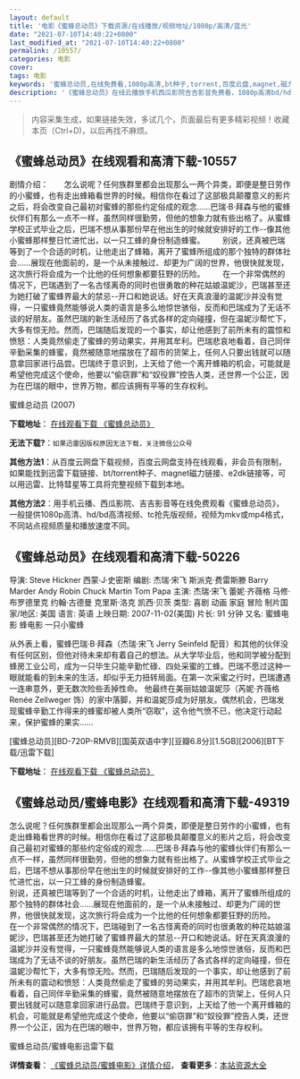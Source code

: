 ```yaml
---
layout: default
title: '电影《蜜蜂总动员》下载资源/在线播放/视频地址/1080p/高清/蓝光'
date: "2021-07-10T14:40:22+0800"
last_modified_at: "2021-07-10T14:40:22+0800"
permalink: /10557/
categories: 电影
cover:
tags: 电影
keywords: '蜜蜂总动员,在线免费看,1080p高清,bt种子,torrent,百度云盘,magnet,磁力链,迅雷下载资源'
description: '《蜜蜂总动员》在线云播放手机西瓜影院吉吉影音免费看，1080p高清bd/hd未删减完整版和tc抢先枪版，mkv/mp4格式，附带bt/torrent种子、magnet/磁力链、百度云盘、网盘资源迅雷下载链接'
---
```


>内容采集生成，如果链接失效，多试几个，页面最后有更多精彩视频！收藏本页（Ctrl+D)，以后再找不麻烦。


## 《蜜蜂总动员》在线观看和高清下载-10557

剧情介绍：　　怎么说呢？任何族群里都会出现那么一两个异类，即便是整日劳作的小蜜蜂，也有走出蜂箱看世界的时候。相信你在看过了这部极具颠覆意义的影片之后，将会改变自己最初对蜜蜂的那些约定俗成的观念……巴瑞·B·拜森与他的蜜蜂伙伴们有那么一点不一样，虽然同样很勤劳，但他的想象力就有些出格了。从蜜蜂学校正式毕业之后，巴瑞不想从事那份早在他出生的时候就安排好的工作--像其他小蜜蜂那样整日忙进忙出，以一只工蜂的身份制造蜂蜜。 　　别说，还真被巴瑞等到了一个合适的时机，让他走出了蜂箱，离开了蜜蜂所组成的那个独特的群体社会……展现在他面前的，是一个从未接触过、却更为广阔的世界，他很快就发现，这次旅行将会成为一个比他的任何想象都要狂野的历险。 　　在一个非常偶然的情况下，巴瑞遇到了一名古怪离奇的同时也很勇敢的种花姑娘温妮沙，巴瑞甚至还为她打破了蜜蜂界最大的禁忌--开口和她说话。好在天真浪漫的温妮沙并没有觉得，一只蜜蜂竟然能够说人类的语言是多么地惊世骇俗，反而和巴瑞成为了无话不谈的好朋友。虽然巴瑞的新生活经历了各式各样的定向碰撞，但在温妮沙帮忙下，大多有惊无险。然而，巴瑞随后发现的一个事实，却让他感到了前所未有的震惊和愤怒：人类竟然偷走了蜜蜂的劳动果实，并用其牟利。巴瑞悲哀地看着，自己同伴辛勤采集的蜂蜜，竟然被随意地摆放在了超市的货架上，任何人只要出钱就可以随意拿回家进行品尝。巴瑞终于意识到，上天给了他一个离开蜂箱的机会，可能就是希望他完成这个使命，他要以“偷窃罪”和“奴役罪”控告人类，还世界一个公正，因为在巴瑞的眼中，世界万物，都应该拥有平等的生存权利。


蜜蜂总动员 (2007)

**下载地址**： [在线观看下载 《蜜蜂总动员》](https://www.btbtdy.me/btdy/dy8282.html) 


**无法下载?**：`如果迅雷因版权原因无法下载，关注微信公众号 `

**其他方法1**：从百度云网盘下载视频，百度云网盘支持在线观看，非会员有限制，如果能找到迅雷下载链接、bt/torrent种子、magnet磁力链接、e2dk链接等，可以用迅雷、比特彗星等工具将完整视频下载到本地。

**其他方法2**：用手机云播、西瓜影院、吉吉影音等在线免费观看《蜜蜂总动员》，一般提供1080p高清、hd/bd高清视频、tc抢先版视频，视频为mkv或mp4格式，不同站点视频质量和播放速度不同。


## 《蜜蜂总动员》在线观看和高清下载-50226

导演: Steve Hickner 西蒙·J·史密斯 编剧: 杰瑞·宋飞 斯派克·费雷斯滕 Barry Marder Andy Robin Chuck Martin Tom Papa 主演: 杰瑞·宋飞 蕾妮·齐薇格 马修·布罗德里克 约翰·古德曼 克里斯·洛克 凯西·贝茨 类型: 喜剧 动画 家庭 冒险 制片国家/地区: 美国 语言: 英语 上映日期: 2007-11-02(美国) 片长: 91 分钟 又名: 蜜蜂电影 蜂电影 一只小蜜蜂

从外表上看，蜜蜂巴瑞·B·拜森（杰瑞·宋飞 Jerry Seinfeld 配音）和其他的伙伴没有任何区别，但他对待未来却有着自己的想法。从大学毕业后，他和同学被分配到蜂房工业公司，成为一只毕生只能辛勤忙碌、四处采蜜的工蜂。巴瑞不愿过这种一眼就能看的到未来的生活，却似乎无力扭转局面。在第一次采蜜之行时，巴瑞遭遇一连串意外，更无数次险些丢掉性命。 他最终在美丽姑娘温妮莎（芮妮·齐薇格 Renée Zellweger 饰）的家中落脚，并和温妮莎成为好朋友。偶然机会，巴瑞发现蜜蜂辛勤工作得来的蜂蜜却被人类所“窃取”，这令他气愤不已，他决定行动起来，保护蜜蜂的果实……


[蜜蜂总动员][BD-720P-RMVB][国英双语中字][豆瓣6.8分][1.5GB][2006][BT下载/迅雷下载]

**下载地址**： [在线观看下载 《蜜蜂总动员》](https://www.btdx8.com/torrent/bee_movie_2007.html) 


## 《蜜蜂总动员/蜜蜂电影》在线观看和高清下载-49319

怎么说呢？任何族群里都会出现那么一两个异类，即便是整日劳作的小蜜蜂，也有走出蜂箱看世界的时候。相信你在看过了这部极具颠覆意义的影片之后，将会改变自己最初对蜜蜂的那些约定俗成的观念……巴瑞·B·拜森与他的蜜蜂伙伴们有那么一点不一样，虽然同样很勤劳，但他的想象力就有些出格了。从蜜蜂学校正式毕业之后，巴瑞不想从事那份早在他出生的时候就安排好的工作--像其他小蜜蜂那样整日忙进忙出，以一只工蜂的身份制造蜂蜜。<br />别说，还真被巴瑞等到了一个合适的时机，让他走出了蜂箱，离开了蜜蜂所组成的那个独特的群体社会……展现在他面前的，是一个从未接触过、却更为广阔的世界，他很快就发现，这次旅行将会成为一个比他的任何想象都要狂野的历险。<br />在一个非常偶然的情况下，巴瑞碰到了一名古怪离奇的同时也很勇敢的种花姑娘温妮沙，巴瑞甚至还为她打破了蜜蜂界最大的禁忌--开口和她说话。好在天真浪漫的温妮沙并没有觉得，一只蜜蜂竟然能够说人类的语言是多么地惊世骇俗，反而和巴瑞成为了无话不谈的好朋友。虽然巴瑞的新生活经历了各式各样的定向碰撞，但在温妮沙帮忙下，大多有惊无险。然而，巴瑞随后发现的一个事实，却让他感到了前所未有的震动和愤怒：人类竟然偷走了蜜蜂的劳动果实，并用其牟利。巴瑞悲哀地看着，自己同伴辛勤采集的蜂蜜，竟然被随意地摆放在了超市的货架上，任何人只要出钱就可以随意拿回家进行品尝。巴瑞终于意识到，上天给了他一个离开蜂箱的机会，可能就是希望他完成这个使命，他要以&ldquo;偷窃罪&rdquo;和&ldquo;奴役罪&rdquo;控告人类，还世界一个公正，因为在巴瑞的眼中，世界万物，都应该拥有平等的生存权利。


蜜蜂总动员/蜜蜂电影迅雷下载

**详情查看**： [《蜜蜂总动员/蜜蜂电影》详情介绍](/movie/49319/)， **查看更多**：[本站资源大全](/movie/t/all/)


